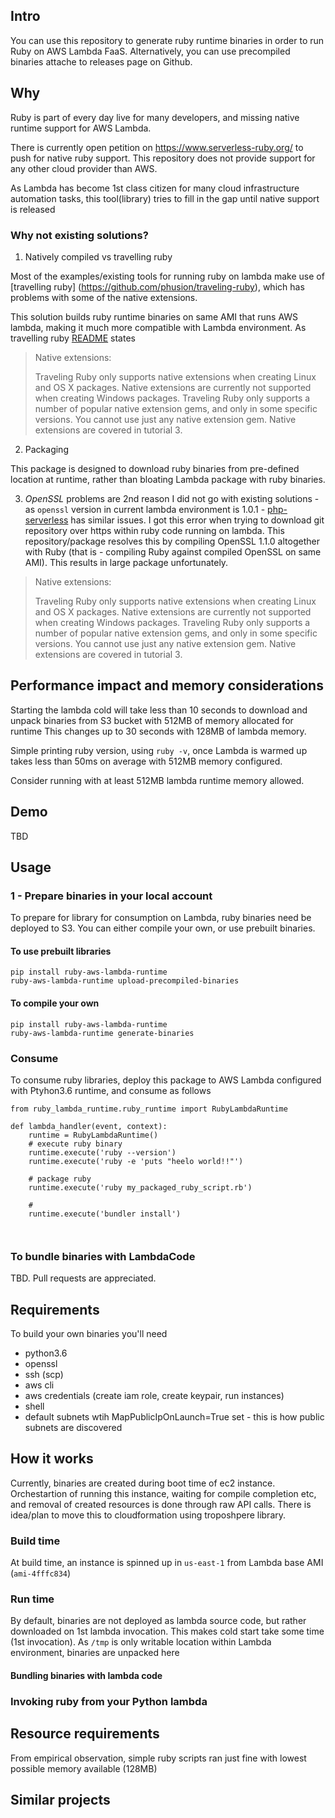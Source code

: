 ## Intro

You can use this repository to generate ruby runtime binaries
in order to run Ruby on AWS Lambda FaaS. Alternatively, you 
can use precompiled binaries attache to releases page on Github.

## Why

Ruby is part of every day live for many developers, and
missing native runtime support for AWS Lambda. 

There is currently open petition on 
https://www.serverless-ruby.org/ to push for 
native ruby support. This repository does not provide
support for any other cloud provider than AWS. 

As Lambda has become 1st class citizen for many cloud
infrastructure automation tasks, this tool(library)
tries to fill in the gap until native support is released

### Why not existing solutions?

1. Natively compiled vs travelling ruby

Most of the examples/existing tools for running ruby
on lambda make use of [travelling ruby] (https://github.com/phusion/traveling-ruby),
which has problems with some of the native extensions.

This solution builds ruby runtime binaries on same AMI
that runs AWS lambda, making it much more compatible with 
Lambda environment. As travelling ruby [README](https://github.com/phusion/traveling-ruby) states

> Native extensions:
>
> Traveling Ruby only supports native extensions when creating Linux and OS X packages. 
> Native extensions are currently not supported when creating Windows packages.
> Traveling Ruby only supports a number of popular native extension gems, and only in some specific versions.
> You cannot use just any native extension gem. Native extensions are covered in tutorial 3.

2. Packaging

This package is designed to download ruby binaries from pre-defined
location at runtime, rather than bloating Lambda package with ruby binaries.

3. *OpenSSL* problems are 2nd reason I did not go with 
existing solutions - as `openssl` version in current
lambda environment is 1.0.1 - [php-serverless](https://github.com/ZeroSharp/serverless-php/issues/8)
has similar issues. I got this error when trying to download 
git repository over https within ruby code running on lambda. 
This repository/package resolves this by compiling OpenSSL 1.1.0
altogether with Ruby (that is - compiling Ruby against compiled OpenSSL
on same AMI). This results in large package unfortunately. 

> 
> Native extensions:
>
> Traveling Ruby only supports native extensions when creating Linux and OS X packages. Native extensions are currently not supported when creating Windows packages.
> Traveling Ruby only supports a number of popular native extension gems, and only in some specific versions. You cannot use just any native extension gem.
> Native extensions are covered in tutorial 3.

## Performance impact and memory considerations

Starting the lambda cold will take less than 10 seconds to download and unpack
binaries from S3 bucket with 512MB of memory allocated for runtime
This changes up to 30 seconds with 128MB of lambda memory.

Simple printing ruby version, using `ruby -v`, once Lambda is warmed up takes
less than 50ms on average with 512MB memory configured. 

Consider running with at least 512MB lambda runtime memory allowed. 

## Demo

TBD

## Usage

### 1 - Prepare binaries in your local account
 
To prepare for library for consumption on Lambda, ruby binaries
need be deployed to S3. You can either compile your own,
or use prebuilt binaries.

#### To use prebuilt libraries

```
pip install ruby-aws-lambda-runtime
ruby-aws-lambda-runtime upload-precompiled-binaries
```

#### To compile your own

```
pip install ruby-aws-lambda-runtime
ruby-aws-lambda-runtime generate-binaries
```

### Consume

To consume ruby libraries, deploy this package to AWS Lambda
configured with Ptyhon3.6 runtime, and consume as follows

```
from ruby_lambda_runtime.ruby_runtime import RubyLambdaRuntime

def lambda_handler(event, context):
    runtime = RubyLambdaRuntime()
    # execute ruby binary
    runtime.execute('ruby --version')
    runtime.execute('ruby -e 'puts "heelo world!!"')
    
    # package ruby 
    runtime.execute('ruby my_packaged_ruby_script.rb')
    
    # 
    runtime.execute('bundler install')



```


### To bundle binaries with LambdaCode

TBD. Pull requests are appreciated. 

## Requirements

To build your own binaries you'll need

 - python3.6
 - openssl
 - ssh (scp)
 - aws cli
 - aws credentials (create iam role, create keypair, run instances)
 - shell 
 - default subnets wtih MapPublicIpOnLaunch=True set - this is how public
   subnets are discovered


## How it works

Currently, binaries are created during boot time of ec2 instance. Orchestartion 
of running this instance, waiting for compile completion etc, and removal of created
resources is done through raw API calls. There is idea/plan to move this to cloudformation
using troposhpere library. 

### Build time

At build time, an instance is spinned up in `us-east-1` from
Lambda base AMI (`ami-4fffc834`)

### Run time

By default, binaries are not deployed as lambda source code,
but rather downloaded on 1st lambda invocation. This makes
cold start take some time (1st invocation). As `/tmp` is only
writable location within Lambda environment, binaries are 
unpacked here

#### Bundling binaries with lambda code

### Invoking ruby from your Python lambda


## Resource requirements

From empirical observation, simple ruby scripts ran just fine with 
lowest possible memory available (128MB)

## Similar projects


